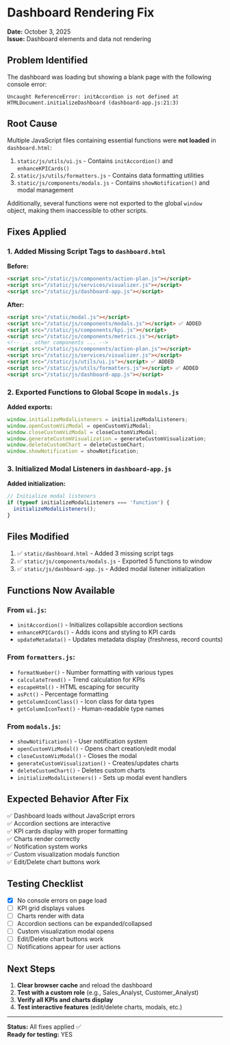 # Dashboard Rendering Fix

**Date:** October 3, 2025  
**Issue:** Dashboard elements and data not rendering

## Problem Identified

The dashboard was loading but showing a blank page with the following console error:
```
Uncaught ReferenceError: initAccordion is not defined at HTMLDocument.initializeDashboard (dashboard-app.js:21:3)
```

## Root Cause

Multiple JavaScript files containing essential functions were **not loaded** in `dashboard.html`:
1. `static/js/utils/ui.js` - Contains `initAccordion()` and `enhanceKPICards()`
2. `static/js/utils/formatters.js` - Contains data formatting utilities
3. `static/js/components/modals.js` - Contains `showNotification()` and modal management

Additionally, several functions were not exported to the global `window` object, making them inaccessible to other scripts.

## Fixes Applied

### 1. Added Missing Script Tags to `dashboard.html`

**Before:**
```html
<script src="/static/js/components/action-plan.js"></script>
<script src="/static/js/services/visualizer.js"></script>
<script src="/static/js/dashboard-app.js"></script>
```

**After:**
```html
<script src="/static/modal.js"></script>
<script src="/static/js/components/modals.js"></script> ✅ ADDED
<script src="/static/js/components/kpi.js"></script>
<script src="/static/js/components/metrics.js"></script>
<!-- ... other components ... -->
<script src="/static/js/components/action-plan.js"></script>
<script src="/static/js/services/visualizer.js"></script>
<script src="/static/js/utils/ui.js"></script> ✅ ADDED
<script src="/static/js/utils/formatters.js"></script> ✅ ADDED
<script src="/static/js/dashboard-app.js"></script>
```

### 2. Exported Functions to Global Scope in `modals.js`

**Added exports:**
```javascript
window.initializeModalListeners = initializeModalListeners;
window.openCustomVizModal = openCustomVizModal;
window.closeCustomVizModal = closeCustomVizModal;
window.generateCustomVisualization = generateCustomVisualization;
window.deleteCustomChart = deleteCustomChart;
window.showNotification = showNotification;
```

### 3. Initialized Modal Listeners in `dashboard-app.js`

**Added initialization:**
```javascript
// Initialize modal listeners
if (typeof initializeModalListeners === 'function') {
  initializeModalListeners();
}
```

## Files Modified

1. ✅ `static/dashboard.html` - Added 3 missing script tags
2. ✅ `static/js/components/modals.js` - Exported 5 functions to window
3. ✅ `static/js/dashboard-app.js` - Added modal listener initialization

## Functions Now Available

### From `ui.js`:
- `initAccordion()` - Initializes collapsible accordion sections
- `enhanceKPICards()` - Adds icons and styling to KPI cards
- `updateMetadata()` - Updates metadata display (freshness, record counts)

### From `formatters.js`:
- `formatNumber()` - Number formatting with various types
- `calculateTrend()` - Trend calculation for KPIs
- `escapeHtml()` - HTML escaping for security
- `asPct()` - Percentage formatting
- `getColumnIconClass()` - Icon class for data types
- `getColumnIconText()` - Human-readable type names

### From `modals.js`:
- `showNotification()` - User notification system
- `openCustomVizModal()` - Opens chart creation/edit modal
- `closeCustomVizModal()` - Closes the modal
- `generateCustomVisualization()` - Creates/updates charts
- `deleteCustomChart()` - Deletes custom charts
- `initializeModalListeners()` - Sets up modal event handlers

## Expected Behavior After Fix

✅ Dashboard loads without JavaScript errors  
✅ Accordion sections are interactive  
✅ KPI cards display with proper formatting  
✅ Charts render correctly  
✅ Notification system works  
✅ Custom visualization modals function  
✅ Edit/Delete chart buttons work  

## Testing Checklist

- [x] No console errors on page load
- [ ] KPI grid displays values
- [ ] Charts render with data
- [ ] Accordion sections can be expanded/collapsed
- [ ] Custom visualization modal opens
- [ ] Edit/Delete chart buttons work
- [ ] Notifications appear for user actions

## Next Steps

1. **Clear browser cache** and reload the dashboard
2. **Test with a custom role** (e.g., Sales_Analyst, Customer_Analyst)
3. **Verify all KPIs and charts display**
4. **Test interactive features** (edit/delete charts, modals, etc.)

---

**Status:** All fixes applied ✅  
**Ready for testing:** YES

